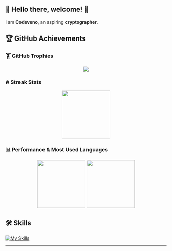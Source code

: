 ## 👋 Hello there, welcome! 💪  

I am **Codeveno**, an aspiring **cryptographer**.  

## 🏆 GitHub Achievements  

### 🏋️ GitHub Trophies  
<p align="center">
  <img src="https://github-profile-trophy.vercel.app/?username=codeveno&theme=onedark&column=7">
</p>  

### 🔥 Streak Stats  
<p align="center">
   <img src="https://streak-stats.demolab.com/?user=codeveno&theme=radical&hide_border=true" height="150">
</p>

### 📊 Performance & Most Used Languages  
<p align="center">
   <img src="https://github-readme-stats.vercel.app/api?username=codeveno&show_icons=true&theme=radical" height="150">
   <img src="https://github-readme-stats.vercel.app/api/top-langs/?username=codeveno&layout=compact&theme=radical" height="150">
</p>


## 🛠️ Skills  
[![My Skills](https://skillicons.dev/icons?i=python,java,c,javascript,bash,linux,windows,mysql,postgres,mongodb,redis,sqlite,github,git,tensorflow,pytorch,opencv,vscode,neovim,metasploit,wireshark,burpsuite,nmap,bettercap,gnupg,openssl,hashcat,veracrypt,archlinux,debian,ubuntu,nginx,apache,selenium,gradle&theme=dark&perline=20)](https://skillicons.dev)

---

